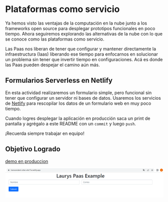 # Plataformas como servicio

Ya hemos visto las ventajas de la computación en la nube junto a los frameworks open source para desplegar prototipos funcionales en poco tiempo. Ahora seguiremos explorando las alternativas de la nube con lo que se conoce como las plataformas como servicio.

Las Paas nos liberan de tener que configurar y mantener directamente la infraestructura (Iaas) liberando ese tiempo para enfocarnos en solucionar un problema sin tener que invertir tiempo en configuraciones. Acá es donde las Paas pueden despejar el camino aún más.

## Formularios Serverless en Netlify

En esta actividad realizaremos un formulario simple, pero funcional sin tener que configurar un servidor ni bases de datos. Usaremos los servicios de [Netlify](netlify.com) para rescopilar los datos de un formulario web en muy poco tiempo.

Cuando logres desplegar la aplicación en producción saca un print de pantalla y agrégalo a este README con un `commit` y luego `push`.

¡Recuerda siempre trabajar en equipo!

## Objetivo Logrado
[demo en produccion](https://transcendent-otter-efa17e.netlify.app/)

![Foto del Demo](demo.png)
